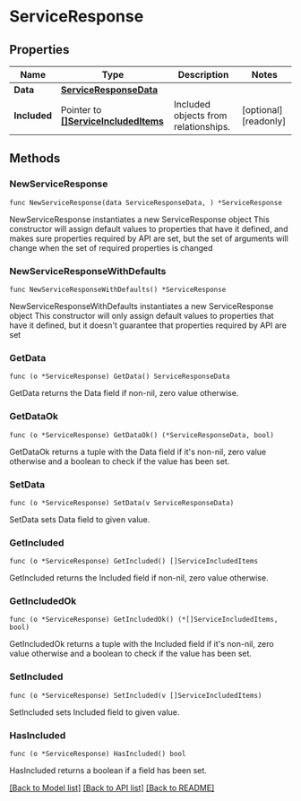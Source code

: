 # ServiceResponse

## Properties

Name | Type | Description | Notes
------------ | ------------- | ------------- | -------------
**Data** | [**ServiceResponseData**](ServiceResponseData.md) |  | 
**Included** | Pointer to [**[]ServiceIncludedItems**](ServiceIncludedItems.md) | Included objects from relationships. | [optional] [readonly] 

## Methods

### NewServiceResponse

`func NewServiceResponse(data ServiceResponseData, ) *ServiceResponse`

NewServiceResponse instantiates a new ServiceResponse object
This constructor will assign default values to properties that have it defined,
and makes sure properties required by API are set, but the set of arguments
will change when the set of required properties is changed

### NewServiceResponseWithDefaults

`func NewServiceResponseWithDefaults() *ServiceResponse`

NewServiceResponseWithDefaults instantiates a new ServiceResponse object
This constructor will only assign default values to properties that have it defined,
but it doesn't guarantee that properties required by API are set

### GetData

`func (o *ServiceResponse) GetData() ServiceResponseData`

GetData returns the Data field if non-nil, zero value otherwise.

### GetDataOk

`func (o *ServiceResponse) GetDataOk() (*ServiceResponseData, bool)`

GetDataOk returns a tuple with the Data field if it's non-nil, zero value otherwise
and a boolean to check if the value has been set.

### SetData

`func (o *ServiceResponse) SetData(v ServiceResponseData)`

SetData sets Data field to given value.


### GetIncluded

`func (o *ServiceResponse) GetIncluded() []ServiceIncludedItems`

GetIncluded returns the Included field if non-nil, zero value otherwise.

### GetIncludedOk

`func (o *ServiceResponse) GetIncludedOk() (*[]ServiceIncludedItems, bool)`

GetIncludedOk returns a tuple with the Included field if it's non-nil, zero value otherwise
and a boolean to check if the value has been set.

### SetIncluded

`func (o *ServiceResponse) SetIncluded(v []ServiceIncludedItems)`

SetIncluded sets Included field to given value.

### HasIncluded

`func (o *ServiceResponse) HasIncluded() bool`

HasIncluded returns a boolean if a field has been set.


[[Back to Model list]](../README.md#documentation-for-models) [[Back to API list]](../README.md#documentation-for-api-endpoints) [[Back to README]](../README.md)


